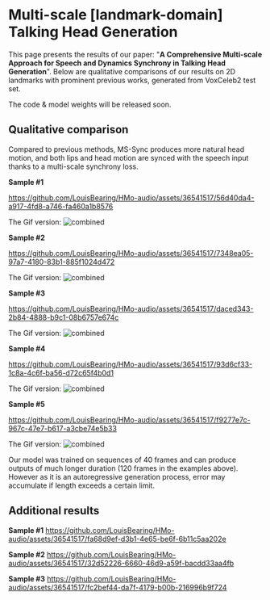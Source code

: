 # Multi-scale [landmark-domain] Talking Head Generation

This page presents the results of our paper: "**A Comprehensive Multi-scale Approach for Speech and Dynamics Synchrony in Talking Head Generation**".
Below are qualitative comparisons of our results on 2D landmarks with prominent previous works, generated from VoxCeleb2 test set.

The code & model weights will be released soon.

## Qualitative comparison

Compared to previous methods, MS-Sync produces more natural head motion, and both lips and head motion are synced with the speech input thanks to a multi-scale synchrony loss.

**Sample #1**

https://github.com/LouisBearing/HMo-audio/assets/36541517/56d40da4-a917-4fd8-a746-fa460a1b8576

The Gif version:
![combined](https://github.com/LouisBearing/HMo-audio/assets/36541517/8a56949d-14ac-4642-a81d-507321744721)


**Sample #2**

https://github.com/LouisBearing/HMo-audio/assets/36541517/7348ea05-97a7-4180-83b1-885f1024d472

The Gif version:
![combined](https://github.com/LouisBearing/HMo-audio/assets/36541517/2d86f4c8-15d1-4ba8-b3fb-90c28561179b)


**Sample #3**



https://github.com/LouisBearing/HMo-audio/assets/36541517/daced343-2b84-4888-b9c1-08b6757e674c


The Gif version:
![combined](https://github.com/LouisBearing/HMo-audio/assets/36541517/40d05574-2947-40a4-ba40-ae7cef1319d4)


**Sample #4**

https://github.com/LouisBearing/HMo-audio/assets/36541517/93d6cf33-1c8a-4c6f-ba56-d72c65f4b0d1

The Gif version:
![combined](https://github.com/LouisBearing/HMo-audio/assets/36541517/3a76a502-6656-4b18-afa6-cf6bb2772982)


**Sample #5**

https://github.com/LouisBearing/HMo-audio/assets/36541517/f9277e7c-967c-47e7-b617-a3cbe74e5b33

The Gif version:
![combined](https://github.com/LouisBearing/HMo-audio/assets/36541517/fd9eff2e-a128-407c-8ec3-a41cc063c1d0)


Our model was trained on sequences of 40 frames and can produce outputs of much longer duration (120 frames in the examples above). However as it is an autoregressive generation process, error may accumulate if length exceeds a certain limit.


## Additional results

**Sample #1**
https://github.com/LouisBearing/HMo-audio/assets/36541517/fa68d9ef-d3b1-4e65-be6f-6b11c5aa202e


**Sample #2**
https://github.com/LouisBearing/HMo-audio/assets/36541517/32d52226-6660-46d9-a59f-bacdd33aa4fb


**Sample #3**
https://github.com/LouisBearing/HMo-audio/assets/36541517/fc2bef44-da7f-4179-b00b-216996b9f724





